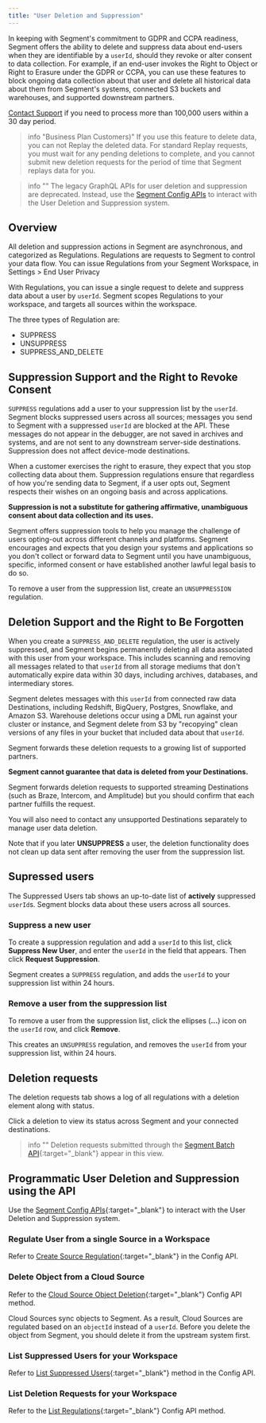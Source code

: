 ```yaml
---
title: "User Deletion and Suppression"
---
```


In keeping with Segment's commitment to GDPR and CCPA readiness, Segment offers the ability to delete and suppress data about end-users when they are identifiable by a `userId`, should they revoke or alter consent to data collection. For example, if an end-user invokes the Right to Object or Right to Erasure under the GDPR or CCPA, you can use these features to block ongoing data collection about that user and delete all historical data about them from Segment's systems, connected S3 buckets and warehouses, and supported downstream partners.

[Contact Support](https://segment.com/help/contact/) if you need to process more than 100,000 users within a 30 day period.

> info "Business Plan Customers)"
> If you use this feature to delete data, you can not Replay the deleted data. For standard Replay requests, you must wait for any pending deletions to complete, and you cannot submit new deletion requests for the period of time that Segment replays data for you.

> info ""
> The legacy GraphQL APIs for user deletion and suppression are deprecated. Instead, use the [Segment Config APIs](https://reference.segmentapis.com/?version=latest#57a69434-76cc-43cc-a547-98c319182247) to interact with the User Deletion and Suppression system.

## Overview

All deletion and suppression actions in Segment are asynchronous, and categorized as Regulations. Regulations are requests to Segment to control your data flow. You can issue Regulations from your Segment Workspace, in Settings > End User Privacy

With Regulations, you can issue a single request to delete and suppress data about a user by `userId`. Segment scopes Regulations to your workspace, and targets all sources within the workspace.

The three types of Regulation are:

 - SUPPRESS
 - UNSUPPRESS
 - SUPPRESS\_AND\_DELETE

## Suppression Support and the Right to Revoke Consent

`SUPPRESS` regulations add a user to your suppression list by the `userId`. Segment blocks suppressed users across all sources; messages you send to Segment with a suppressed `userId` are blocked at the API. These messages do not appear in the debugger, are not saved in archives and systems, and are not sent to any downstream server-side destinations. Suppression does not affect device-mode destinations.

When a customer exercises the right to erasure, they expect that you stop collecting data about them. Suppression regulations ensure that regardless of how you're sending data to Segment, if a user opts out, Segment respects their wishes on an ongoing basis and across applications.

**Suppression is not a substitute for gathering affirmative, unambiguous consent about data collection and its uses.**

Segment offers suppression tools to help you manage the challenge of users opting-out across different channels and platforms. Segment encourages and expects that you design your systems and applications so you don't collect or forward data to Segment until you have unambiguous, specific, informed consent or have established another lawful legal basis to do so.

To remove a user from the suppression list, create an `UNSUPPRESSION` regulation.

## Deletion Support and the Right to Be Forgotten

When you create a `SUPPRESS_AND_DELETE` regulation, the user is actively suppressed, and Segment begins permanently deleting all data associated with this user from your workspace. This includes scanning and removing all messages related to that `userId` from all storage mediums that don't automatically expire data within 30 days, including archives, databases, and intermediary stores.

Segment deletes messages with this `userId` from connected raw data Destinations, including Redshift, BigQuery, Postgres, Snowflake, and Amazon S3. Warehouse deletions occur using a DML run against your cluster or instance, and Segment delete from S3 by "recopying" clean versions of any files in your bucket that included data about that `userId`.

Segment forwards these deletion requests to a growing list of supported partners.

**Segment cannot guarantee that data is deleted from your Destinations.**

Segment forwards deletion requests to supported streaming Destinations (such as Braze, Intercom, and Amplitude) but you should confirm that each partner fulfills the request.

You will also need to contact any unsupported Destinations separately to manage user data deletion.

Note that if you later **UNSUPPRESS** a user, the deletion functionality does not clean up data sent after removing the user from the suppression list.

## Supressed users

The Suppressed Users tab shows an up-to-date list of **actively** suppressed `userId`s. Segment blocks data about these users across all sources.

### Suppress a new user

To create a suppression regulation and add a `userId` to this list, click **Suppress New User**, and enter the `userId` in the field that appears. Then click **Request Suppression**.

Segment creates a `SUPPRESS` regulation, and adds the `userId` to your suppression list within 24 hours.

### Remove a user from the suppression list

To remove a user from the suppression list, click the ellipses (**...**) icon on the `userId` row, and click **Remove**.

This creates an `UNSUPPRESS` regulation, and removes the `userId` from your suppression list, within 24 hours.

## Deletion requests

The deletion requests tab shows a log of all regulations with a deletion element along with status.

Click a deletion to view its status across Segment and your connected destinations.

> info ""
> Deletion requests submitted through the [Segment Batch API](https://reference.segmentapis.com/?version=latest#57a69434-76cc-43cc-a547-98c319182247){:target="_blank"} appear in this view.

## Programmatic User Deletion and Suppression using the API

Use the [Segment Config APIs](https://reference.segmentapis.com/?version=latest#57a69434-76cc-43cc-a547-98c319182247){:target="_blank"} to interact with the User Deletion and Suppression system.

### Regulate User from a single Source in a Workspace

Refer to [Create Source Regulation](https://reference.segmentapis.com/?version=latest#32732f1a-572c-457b-9c38-77f3c7f77559){:target="_blank"} in the Config API.

### Delete Object from a Cloud Source

Refer to the [Cloud Source Object Deletion](https://reference.segmentapis.com/?version=latest#1273ed6e-43e2-4cc2-a9bc-f0c7d2f153e8){:target="_blank"} Config API method.

Cloud Sources sync objects to Segment. As a result, Cloud Sources are regulated based on an `objectId` instead of a `userId`.
Before you delete the object from Segment, you should delete it from the upstream system first.

### List Suppressed Users for your Workspace

Refer to [List Suppressed Users](https://reference.segmentapis.com/?version=latest#2ad8f59e-2490-4a85-bc6d-d758a6a373ce){:target="_blank"} method in the Config API.

### List Deletion Requests for your Workspace

Refer to the [List Regulations](https://reference.segmentapis.com/?version=latest#e27e4dac-892d-431e-b4f8-cee0eca5b3d8){:target="_blank"} Config API method.
